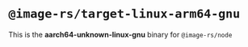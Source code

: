# `@image-rs/target-linux-arm64-gnu`

This is the **aarch64-unknown-linux-gnu** binary for `@image-rs/node`
